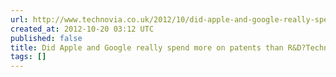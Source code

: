 ```yaml
---
url: http://www.technovia.co.uk/2012/10/did-apple-and-google-really-spend-more-on-patents-than-rd-yes-but-its-not-all-it-seems.html
created_at: 2012-10-20 03:12 UTC
published: false
title: Did Apple and Google really spend more on patents than R&D?Technovia
tags: []
---
```



